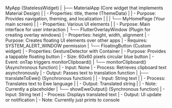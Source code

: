 MyApp (StatelessWidget)
  |
  ├── MaterialApp (Core widget that implements Material Design)
  |     | - Properties: title, theme (ThemeData)
  |     | - Purpose: Provides navigation, theming, and localization
  |     |
  |     └── MyHomePage (Your main screen)
  |           | - Properties: Various UI elements
  |           | - Purpose: Main interface for user interaction
  |
  └── FlutterOverlayWindow (Plugin for creating overlay windows)
        | - Properties: height, width, alignment
        | - Purpose: Creates floating UI elements over other apps
        | - Requires: SYSTEM_ALERT_WINDOW permission
        |
        └── FloatingButton (Custom widget)
              | - Properties: GestureDetector with Container
              | - Purpose: Provides a tappable floating button
              | - Size: 60x60 pixels circular blue button
              | - Event: onTap triggers monitorClipboard()
              |
              └── monitorClipboard() (Asynchronous function)
                    | - Input: None
                    | - Process: Retrieves clipboard text asynchronously
                    | - Output: Passes text to translation function
                    |
                    ├── translateToEwe() (Synchronous function)
                    |     | - Input: String text
                    |     | - Process: Translates text to Ewe language
                    |     | - Output: Translated string
                    |     | - Note: Currently a placeholder
                    |
                    └── showEweOutput() (Synchronous function)
                          | - Input: String text
                          | - Process: Displays translated text
                          | - Output: UI update or notification
                          | - Note: Currently just prints to console